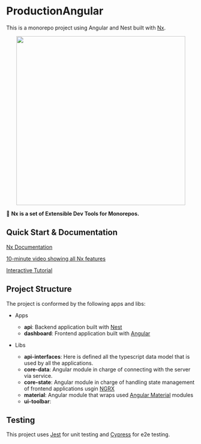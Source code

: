 # ProductionAngular

This is a monorepo project using Angular and Nest built with [Nx](https://nx.dev).

<p align="center"><img src="https://raw.githubusercontent.com/nrwl/nx/master/images/nx-logo.png" width="450"></p>

🔎 **Nx is a set of Extensible Dev Tools for Monorepos.**

## Quick Start & Documentation

[Nx Documentation](https://nx.dev/angular)

[10-minute video showing all Nx features](https://nx.dev/angular/getting-started/what-is-nx)

[Interactive Tutorial](https://nx.dev/angular/tutorial/01-create-application)

## Project Structure

The project is conformed by the following apps and libs:

 - Apps
    - __api__: Backend application built with [Nest](https://nestjs.com)
    - __dashboard__: Frontend application built with  [Angular](https://angular.io)

 - Libs
    - __api-interfaces__: Here is defined all the typescript data model that is used by all the applications.
    - __core-data__: Angular module in charge of connecting with the server via service.
    - __core-state__: Angular module in charge of handling state management of frontend applications usgin [NGRX](https://ngrx.io)
    - __material__: Angular module that wraps used [Angular Material](https://material.angular.io) modules
    - __ui-toolbar__:

## Testing

This project uses [Jest](https://jestjs.io) for unit testing and [Cypress](https://www.cypress.io) for e2e testing.